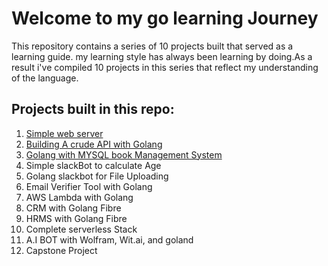# Welcome to my go learning Journey

This repository contains a series of 10 projects built that served as a learning guide.
my learning style has always been learning by doing.As a result i've compiled 10 projects in this series that reflect my understanding of the language.

## Projects built in this repo:
1. [Simple web server](./simple-web_server/)
2. [Building A crude API with Golang](./movies-rest_api/)
3. [Golang with MYSQL book Management System](./go-bookstore/)
4. Simple slackBot to calculate Age 
5. Golang slackbot for File Uploading 
6. Email Verifier Tool with Golang 
7. AWS Lambda with Golang 
8. CRM with Golang Fibre
9. HRMS with Golang Fibre
10. Complete serverless Stack 
11. A.I BOT with Wolfram, Wit.ai, and goland 
12. Capstone Project 
